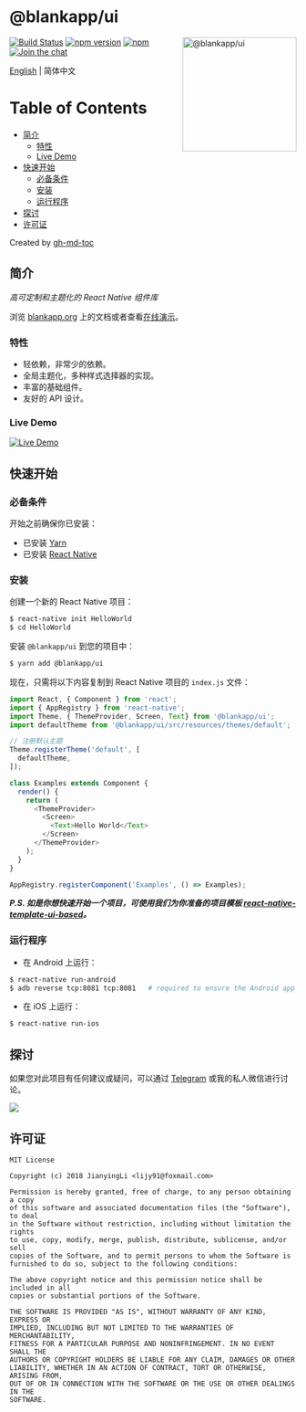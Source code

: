 # @blankapp/ui

<img width="200" height="200" src="http://blankapp.org/logo.png" alt="@blankapp/ui" align="right">

[![Build Status][travis-image]][travis-url]
[![npm version][npm-image]][npm-url]
[![npm][npm-dm-image]][npm-dm-url]
[![Join the chat][telegram-image]][telegram-url]

[npm-image]: https://img.shields.io/npm/v/@blankapp/ui.svg
[npm-url]: https://www.npmjs.com/package/@blankapp/ui
[npm-dm-image]: https://img.shields.io/npm/dm/@blankapp/ui.svg
[npm-dm-url]: https://www.npmjs.com/package/@blankapp/ui
[travis-image]: https://travis-ci.org/blankapp/ui.svg?branch=master
[travis-url]: https://travis-ci.org/blankapp/ui
[telegram-image]:
https://img.shields.io/badge/chat-on%20telegram-blue.svg
[telegram-url]: https://t.me/blankapporg

[English](./README.zh_CN.md) | 简体中文

Table of Contents
=================

  * [简介](#简介)
      * [特性](#特性)
      * [Live Demo](#live-demo)
  * [快速开始](#快速开始)
      * [必备条件](#必备条件)
      * [安装](#安装)
      * [运行程序](#运行程序)
  * [探讨](#探讨)
  * [许可证](#许可证)

Created by [gh-md-toc](https://github.com/ekalinin/github-markdown-toc)

## 简介

*高可定制和主题化的 React Native 组件库*

浏览 [blankapp.org](http://blankapp.org/) 上的文档或者查看[在线演示](live-demo-url)。

### 特性

- 轻依赖，非常少的依赖。
- 全局主题化，多种样式选择器的实现。
- 丰富的基础组件。
- 友好的 API 设计。

### Live Demo

[![Live Demo][live-demo-image]][live-demo-url]

[live-demo-image]: http://blankapp.org/assets/images/live_demo_screenshot.png
[live-demo-url]: http://blankapp.org/docs/#Live-Demo

## 快速开始

### 必备条件

开始之前确保你已安装：

- 已安装 [Yarn](https://yarnpkg.com/)
- 已安装 [React Native](https://facebook.github.io/react-native/)

### 安装

创建一个新的 React Native 项目：

```bash
$ react-native init HelloWorld
$ cd HelloWorld
```

安装 `@blankapp/ui` 到您的项目中：

```bash
$ yarn add @blankapp/ui
```

现在，只需将以下内容复制到 React Native 项目的 `index.js` 文件：

``` js
import React, { Component } from 'react';
import { AppRegistry } from 'react-native';
import Theme, { ThemeProvider, Screen, Text} from '@blankapp/ui';
import defaultTheme from '@blankapp/ui/src/resources/themes/default';

// 注册默认主题
Theme.registerTheme('default', [
  defaultTheme,
]);

class Examples extends Component {
  render() {
    return (
      <ThemeProvider>
        <Screen>
          <Text>Hello World</Text>
        </Screen>
      </ThemeProvider>
    );
  }
}

AppRegistry.registerComponent('Examples', () => Examples);
```

***P.S. 如是你想快速开始一个项目，可使用我们为你准备的项目模板 [react-native-template-ui-based](https://blankapp.org/zh-Hans/practices/project-template.html)。***

### 运行程序

- 在 Android 上运行：

```bash
$ react-native run-android
$ adb reverse tcp:8081 tcp:8081   # required to ensure the Android app can
```

- 在 iOS 上运行：

```bash
$ react-native run-ios
```

## 探讨

如果您对此项目有任何建议或疑问，可以通过 [Telegram](https://t.me/blankapporg) 或我的私人微信进行讨论。

![](http://blankapp.org/assets/images/wechat_qrcode.png)

## 许可证

```
MIT License

Copyright (c) 2018 JianyingLi <lijy91@foxmail.com>

Permission is hereby granted, free of charge, to any person obtaining a copy
of this software and associated documentation files (the "Software"), to deal
in the Software without restriction, including without limitation the rights
to use, copy, modify, merge, publish, distribute, sublicense, and/or sell
copies of the Software, and to permit persons to whom the Software is
furnished to do so, subject to the following conditions:

The above copyright notice and this permission notice shall be included in all
copies or substantial portions of the Software.

THE SOFTWARE IS PROVIDED "AS IS", WITHOUT WARRANTY OF ANY KIND, EXPRESS OR
IMPLIED, INCLUDING BUT NOT LIMITED TO THE WARRANTIES OF MERCHANTABILITY,
FITNESS FOR A PARTICULAR PURPOSE AND NONINFRINGEMENT. IN NO EVENT SHALL THE
AUTHORS OR COPYRIGHT HOLDERS BE LIABLE FOR ANY CLAIM, DAMAGES OR OTHER
LIABILITY, WHETHER IN AN ACTION OF CONTRACT, TORT OR OTHERWISE, ARISING FROM,
OUT OF OR IN CONNECTION WITH THE SOFTWARE OR THE USE OR OTHER DEALINGS IN THE
SOFTWARE.
```
